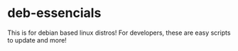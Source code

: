 # deb-essencials
This is for debian based linux distros!
For developers, these are easy scripts to update and more!

